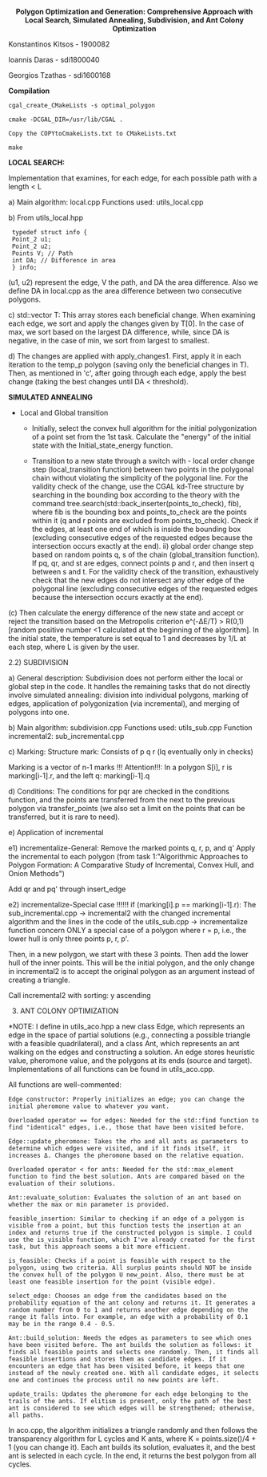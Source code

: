 **<p align = center>Polygon Optimization and Generation: Comprehensive Approach with Local Search, Simulated Annealing, Subdivision, and Ant Colony Optimization**

Konstantinos Kitsos - 1900082

Ioannis Daras - sdi1800040

Georgios Tzathas - sdi1600168
            
**Compilation**

    cgal_create_CMakeLists -s optimal_polygon

    cmake -DCGAL_DIR=/usr/lib/CGAL .

    Copy the COPYtoCmakeLists.txt to CMakeLists.txt

    make

**LOCAL SEARCH:**

Implementation that examines, for each edge, for each possible path with a length < L

a) Main algorithm: local.cpp
Functions used: utils_local.cpp

b) From utils_local.hpp

     typedef struct info {
     Point_2 u1;
     Point_2 u2;
     Points V; // Path
     int DA; // Difference in area
     } info;

(u1, u2) represent the edge, V the path, and DA the area difference. Also we define DA in local.cpp as the area difference between two consecutive polygons.

c) std::vector<info> T:
This array stores each beneficial change. When examining each edge, we sort and apply the changes given by T[0]. In the case of max, we sort based on the largest DA difference, while, since DA is negative, in the case of min, we sort from largest to smallest.

d) The changes are applied with apply_changes1. First, apply it in each iteration to the temp_p polygon (saving only the beneficial changes in T). Then, as mentioned in 'c', after going through each edge, apply the best change (taking the best changes until DA < threshold).

**SIMULATED ANNEALING**

- Local and Global transition

    - Initially, select the convex hull algorithm for the initial polygonization of a point set from the 1st task. Calculate the "energy" of the initial state with the Initial_state_energy function.

    - Transition to a new state through a switch with
          - local order change step (local_transition function) between two points in the polygonal chain without violating the simplicity of the polygonal line. For the validity check of the change, use the CGAL kd-Tree structure by searching in the bounding box according to the theory with the command tree.search(std::back_inserter(points_to_check), fib), where fib is the bounding box and points_to_check are the points within it (q and r points are excluded from points_to_check). Check if the edges, at least one end of which is inside the bounding box (excluding consecutive edges of the requested edges because the intersection occurs exactly at the end).
ii) global order change step based on random points q, s of the chain (global_transition function). If pq, qr, and st are edges, connect points p and r, and then insert q between s and t. For the validity check of the transition, exhaustively check that the new edges do not intersect any other edge of the polygonal line (excluding consecutive edges of the requested edges because the intersection occurs exactly at the end).

(c) Then calculate the energy difference of the new state and accept or reject the transition based on the Metropolis criterion e^(-ΔE/T) > R(0,1) [random positive number <1 calculated at the beginning of the algorithm]. In the initial state, the temperature is set equal to 1 and decreases by 1/L at each step, where L is given by the user.

2.2) SUBDIVISION

a) General description: Subdivision does not perform either the local or global step in the code. It handles the remaining tasks that do not directly involve simulated annealing: division into individual polygons, marking of edges, application of polygonization (via incremental), and merging of polygons into one.

b) Main algorithm: subdivision.cpp
Functions used: utils_sub.cpp
Function incremental2: sub_incremental.cpp

c) Marking:
Structure mark:
Consists of p q r (lq eventually only in checks)

Marking is a vector of n-1 marks
!!! Attention!!!: In a polygon S[i], r is marking[i-1].r, and the left q: marking[i-1].q

d) Conditions:
The conditions for pqr are checked in the conditions function, and the points are transferred from the next to the previous polygon via transfer_points (we also set a limit on the points that can be transferred, but it is rare to need).

e) Application of incremental

e1) incrementalize-General:
Remove the marked points q, r, p, and q'
Apply the incremental to each polygon (from task 1:"Algorithmic Approaches to Polygon Formation: A Comparative Study of Incremental, Convex Hull, and Onion Methods")

Add qr and pq' through insert_edge

e2) incrementalize-Special case !!!!!! if (marking[i].p == marking[i-1].r):
The sub_incremental.cpp -> incremental2 with the changed incremental algorithm and the lines in the code of the utils_sub.cpp -> incrementalize function concern ONLY a special case of a polygon where r = p, i.e., the lower hull is only three points p, r, p'.

Then, in a new polygon, we start with these 3 points. Then add the lower hull of the inner points. This will be the initial polygon, and the only change in incremental2 is to accept the original polygon as an argument instead of creating a triangle.

Call incremental2 with sorting: y ascending

3) ANT COLONY OPTIMIZATION

*NOTE: I define in utils_aco.hpp a new class Edge, which represents an edge in the space of partial solutions (e.g., connecting a possible triangle with a feasible quadrilateral), and a class Ant, which represents an ant walking on the edges and constructing a solution. An edge stores heuristic value, pheromone value, and the polygons at its ends (source and target). Implementations of all functions can be found in utils_aco.cpp.

All functions are well-commented:

    Edge constructor: Properly initializes an edge; you can change the initial pheromone value to whatever you want.

    Overloaded operator == for edges: Needed for the std::find function to find "identical" edges, i.e., those that have been visited before.

    Edge::update_pheromone: Takes the rho and all ants as parameters to determine which edges were visited, and if it finds itself, it increases Δ. Changes the pheromone based on the relative equation.

    Overloaded operator < for ants: Needed for the std::max_element function to find the best solution. Ants are compared based on the evaluation of their solutions.

    Ant::evaluate_solution: Evaluates the solution of an ant based on whether the max or min parameter is provided.

    feasible_insertion: Similar to checking if an edge of a polygon is visible from a point, but this function tests the insertion at an index and returns true if the constructed polygon is simple. I could use the is_visible function, which I've already created for the first task, but this approach seems a bit more efficient.

    is_feasible: Checks if a point is feasible with respect to the polygon, using two criteria. All surplus points should NOT be inside the convex hull of the polygon U new_point. Also, there must be at least one feasible insertion for the point (visible edge).

    select_edge: Chooses an edge from the candidates based on the probability equation of the ant colony and returns it. It generates a random number from 0 to 1 and returns another edge depending on the range it falls into. For example, an edge with a probability of 0.1 may be in the range 0.4 - 0.5.

    Ant::build_solution: Needs the edges as parameters to see which ones have been visited before. The ant builds the solution as follows: it finds all feasible points and selects one randomly. Then, it finds all feasible insertions and stores them as candidate edges. If it encounters an edge that has been visited before, it keeps that one instead of the newly created one. With all candidate edges, it selects one and continues the process until no new points are left.

    update_trails: Updates the pheromone for each edge belonging to the trails of the ants. If elitism is present, only the path of the best ant is considered to see which edges will be strengthened; otherwise, all paths.

In aco.cpp, the algorithm initializes a triangle randomly and then follows the transparency algorithm for L cycles and K ants, where K = points.size()/4 + 1 (you can change it). Each ant builds its solution, evaluates it, and the best ant is selected in each cycle. In the end, it returns the best polygon from all cycles.

